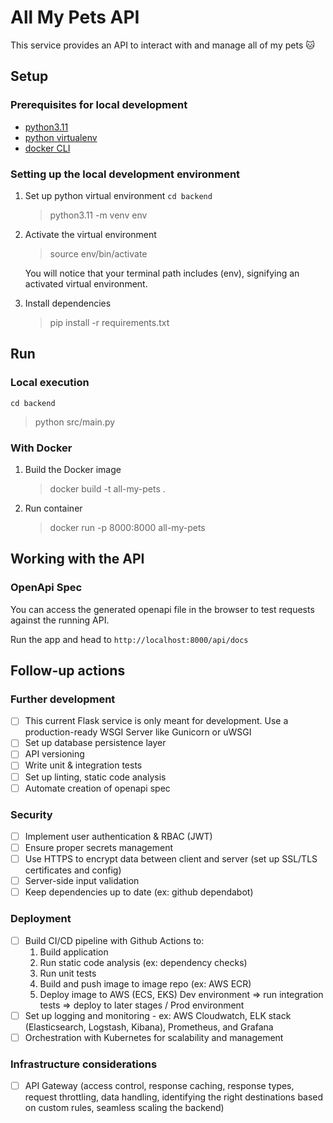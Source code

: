 # All My Pets API

This service provides an API to interact with and manage all of my pets 🐱

## Setup

### Prerequisites for local development

- [python3.11](https://www.python.org/downloads/)
- [python virtualenv](https://www.freecodecamp.org/news/how-to-setup-virtual-environments-in-python/)
- [docker CLI](https://docs.docker.com/engine/reference/commandline/cli/)


### Setting up the local development environment

1. Set up python virtual environment `cd backend`

   > python3.11 -m venv env

2. Activate the virtual environment
   > source env/bin/activate

   You will notice that your terminal path includes (env), signifying an activated virtual environment.
   

3. Install dependencies
   > pip install -r requirements.txt


## Run

### Local execution

   `cd backend`
   >  python src/main.py

### With Docker

1. Build the Docker image
   > docker build -t all-my-pets . 

2. Run container
   > docker run -p 8000:8000 all-my-pets



## Working with the API

### OpenApi Spec

You can access the generated openapi file in the browser to test requests against the running API.

Run the app and head to 
`http://localhost:8000/api/docs`



## Follow-up actions

### Further development

- [ ] This current Flask service is only meant for development. Use a production-ready WSGI Server like Gunicorn or uWSGI
- [ ] Set up database persistence layer
- [ ] API versioning 
- [ ] Write unit & integration tests
- [ ] Set up linting, static code analysis
- [ ] Automate creation of openapi spec

### Security 

- [ ] Implement user authentication & RBAC (JWT)
- [ ] Ensure proper secrets management
- [ ] Use HTTPS to encrypt data between client and server (set up SSL/TLS certificates and config)
- [ ] Server-side input validation
- [ ] Keep dependencies up to date (ex: github dependabot)

### Deployment

- [ ] Build CI/CD pipeline with Github Actions to: 
   1. Build application
   2. Run static code analysis (ex: dependency checks)
   3. Run unit tests
   4. Build and push image to image repo (ex: AWS ECR)
   5. Deploy image to AWS (ECS, EKS)
      Dev environment => run integration tests => deploy to later stages / Prod environment
- [ ] Set up logging and monitoring - ex: AWS Cloudwatch, ELK stack (Elasticsearch, Logstash, Kibana), Prometheus, and Grafana
- [ ] Orchestration with Kubernetes for scalability and management

### Infrastructure considerations

- [ ] API Gateway (access control, response caching, response types, request throttling, data handling, identifying the right destinations based on custom rules, seamless scaling the backend)